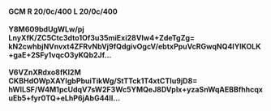 #### GCM R 20/0c/400 L 20/0c/400
**Y8M609bdUgWLw/pj**<br/>**LnyXfK/ZC5Ctc3dto1Of3u35miExi28VIw4+ZdeTgZg=**<br/>**kN2cwhbjNVnvxt4ZFRvNbVj9fQdgivOgcV/ebtxPpuVcRGwqNQ4lYlKOLK+gaE+2SFy1vqcO3yKQb2Jf...**<br/><br/>
**V6VZnXRdxo8fKl2M**<br/>**CKBHdOWpXAYIgbPbuiTikWg/StTTck1T4xtCTIu9jD8=**<br/>**hWILSF/W4M1pcUdqV7sW2F3Wc5YMQeJ8DVpIx+yzaSnWqAEBBfhhcqxuEb5+fyr0TQ+eLhP6jAbG44Il...**
